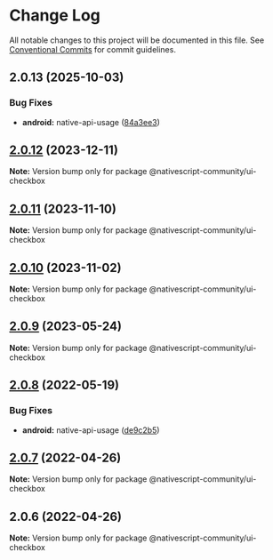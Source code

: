 # Change Log

All notable changes to this project will be documented in this file.
See [Conventional Commits](https://conventionalcommits.org) for commit guidelines.

## 2.0.13 (2025-10-03)

### Bug Fixes

* **android:** native-api-usage ([84a3ee3](https://github.com/nativescript-community/ui-checkbox/commit/84a3ee309bacb64afb205c2ab789e4064cfad3f8))

## [2.0.12](https://github.com/nativescript-community/ui-checkbox/compare/v2.0.11...v2.0.12) (2023-12-11)

**Note:** Version bump only for package @nativescript-community/ui-checkbox

## [2.0.11](https://github.com/nativescript-community/ui-checkbox/compare/v2.0.10...v2.0.11) (2023-11-10)

**Note:** Version bump only for package @nativescript-community/ui-checkbox

## [2.0.10](https://github.com/nativescript-community/ui-checkbox/compare/v2.0.9...v2.0.10) (2023-11-02)

**Note:** Version bump only for package @nativescript-community/ui-checkbox

## [2.0.9](https://github.com/nativescript-community/ui-checkbox/compare/v2.0.8...v2.0.9) (2023-05-24)

**Note:** Version bump only for package @nativescript-community/ui-checkbox

## [2.0.8](https://github.com/nativescript-community/ui-checkbox/compare/v2.0.7...v2.0.8) (2022-05-19)

### Bug Fixes

* **android:** native-api-usage ([de9c2b5](https://github.com/nativescript-community/ui-checkbox/commit/de9c2b51a47940127480c9a303f43290e50b5d5c))

## [2.0.7](https://github.com/nativescript-community/ui-checkbox/compare/v2.0.6...v2.0.7) (2022-04-26)

**Note:** Version bump only for package @nativescript-community/ui-checkbox

## 2.0.6 (2022-04-26)

**Note:** Version bump only for package @nativescript-community/ui-checkbox
